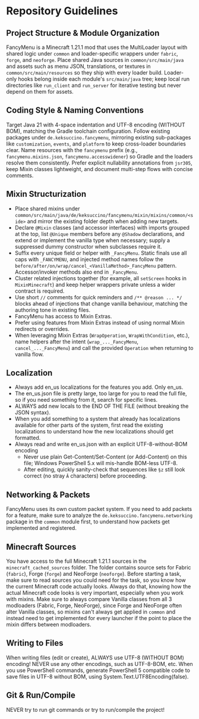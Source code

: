 # Repository Guidelines

## Project Structure & Module Organization
FancyMenu is a Minecraft 1.21.1 mod that uses the MultiLoader layout with shared logic under `common` and loader-specific wrappers under `fabric`, `forge`, and `neoforge`. Place shared Java sources in `common/src/main/java` and assets such as menu JSON, translations, or textures in `common/src/main/resources` so they ship with every loader build. Loader-only hooks belong inside each module's `src/main/java` tree; keep local run directories like `run_client` and `run_server` for iterative testing but never depend on them for assets.

## Coding Style & Naming Conventions
Target Java 21 with 4-space indentation and UTF-8 encoding (WITHOUT BOM), matching the Gradle toolchain configuration. Follow existing packages under `de.keksuccino.fancymenu`, mirroring existing sub-packages like `customization`, `events`, and `platform` to keep cross-loader boundaries clear. Name resources with the `fancymenu` prefix (e.g., `fancymenu.mixins.json`, `fancymenu.accesswidener`) so Gradle and the loaders resolve them consistently. Prefer explicit nullability annotations from `jsr305`, keep Mixin classes lightweight, and document multi-step flows with concise comments.

## Mixin Structurization
- Place shared mixins under `common/src/main/java/de/keksuccino/fancymenu/mixin/mixins/common/<side>` and mirror the existing folder depth when adding new targets.
- Declare `@Mixin` classes (and accessor interfaces) with imports grouped at the top, list `@Unique` members before any `@Shadow` declarations, and extend or implement the vanilla type when necessary; supply a suppressed dummy constructor when subclasses require it.
- Suffix every unique field or helper with `_FancyMenu`. Static finals use all caps with `_FANCYMENU`, and injected method names follow the `before/after/on/wrap/cancel_<VanillaMethod>_FancyMenu` pattern. Accessor/invoker methods also end in `_FancyMenu`.
- Cluster related injections together (for example, all `setScreen` hooks in `MixinMinecraft`) and keep helper wrappers private unless a wider contract is required.
- Use short `//` comments for quick reminders and `/** @reason ... */` blocks ahead of injections that change vanilla behaviour, matching the authoring tone in existing files.
- FancyMenu has access to Mixin Extras.
- Prefer using features from Mixin Extras instead of using normal Mixin redirects or overrides.
- When leveraging Mixin Extras (`WrapOperation`, `WrapWithCondition`, etc.), name helpers after the intent (`wrap_..._FancyMenu`, `cancel_..._FancyMenu`) and call the provided `Operation` when returning to vanilla flow.

## Localization
- Always add en_us localizations for the features you add. Only en_us.
- The en_us.json file is pretty large, too large for you to read the full file, so if you need something from it, search for specific lines.
- ALWAYS add new locals to the END OF THE FILE (without breaking the JSON syntax).
- When you add something to a system that already has localizations available for other parts of the system, first read the existing localizations to understand how the new localizations should get formatted.
- Always read and write en_us.json with an explicit UTF-8-without-BOM encoding
  - Never use plain Get-Content/Set-Content (or Add-Content) on this file; Windows PowerShell 5.x will mis-handle BOM-less UTF-8.
  - After editing, quickly sanity-check that sequences like `§z` still look correct (no stray `Â` characters) before proceeding.

## Networking & Packets
FancyMenu uses its own custom packet system. If you need to add packets for a feature, make sure to analyze the `de.keksuccino.fancymenu.networking` package in the `common` module first, to understand how packets get implemented and registered.

## Minecraft Sources
You have access to the full Minecraft 1.21.1 sources in the `minecraft_cached_sources` folder. The folder contains source sets for Fabric (`fabric`), Forge (`forge`) and NeoForge (`neoforge`). Before starting a task, make sure to read sources you could need for the task, so you know how the current Minecraft code actually looks. Always do that, knowing how the actual Minecraft code looks is very important, especially when you work with mixins.
Make sure to always compare Vanilla classes from all 3 modloaders (Fabric, Forge, NeoForge), since Forge and NeoForge often alter Vanilla classes, so mixins can't always get applied in `common` and instead need to get implemented for every launcher if the point to place the mixin differs between modloaders.

## Writing to Files
When writing files (edit or create), ALWAYS use UTF-8 (WITHOUT BOM) encoding! NEVER use any other encodings, such as UTF-8-BOM, etc.
When you use PowerShell commands, generate PowerShell 5 compatible code to save files in UTF-8 without BOM, using System.Text.UTF8Encoding(false).

## Git & Run/Compile
NEVER try to run git commands or try to run/compile the project!